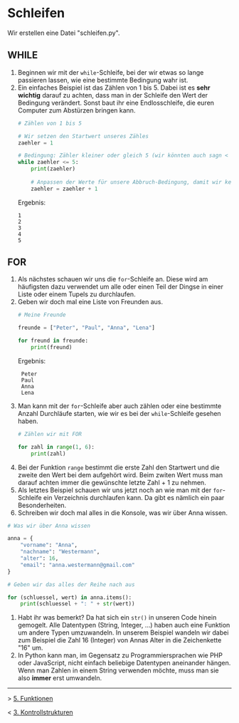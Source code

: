 # Schleifen

Wir erstellen eine Datei "schleifen.py".

## WHILE

1. Beginnen wir mit der `while`-Schleife, bei der wir etwas so lange passieren lassen, wie eine bestimmte Bedingung wahr ist.
1. Ein einfaches Beispiel ist das Zählen von 1 bis 5. Dabei ist es **sehr wichtig** darauf zu achten, dass man in der Schleife den Wert der Bedingung verändert. Sonst baut ihr eine Endlosschleife, die euren Computer zum Abstürzen bringen kann.
   ```python
   # Zählen von 1 bis 5
   
   # Wir setzen den Startwert unseres Zähles
   zaehler = 1

   # Bedingung: Zähler kleiner oder gleich 5 (wir könnten auch sagn < 6)
   while zaehler <= 5:
       print(zaehler)
    
       # Anpassen der Werte für unsere Abbruch-Bedingung, damit wir keine Endlosschleife haben
       zaehler = zaehler + 1
   ```
   Ergebnis:
   ```text
   1
   2
   3
   4
   5
   ```

## FOR

1. Als nächstes schauen wir uns die `for`-Schleife an. Diese wird am häufigsten dazu verwendet um alle oder einen Teil der Dingse in einer Liste oder einem Tupels zu durchlaufen.
1. Geben wir doch mal eine Liste von Freunden aus.
   ```python
   # Meine Freunde
   
   freunde = ["Peter", "Paul", "Anna", "Lena"]
   
   for freund in freunde:
       print(freund)
   ```
   Ergebnis:
   ```text
    Peter
    Paul
    Anna
    Lena
   ```
1. Man kann mit der `for`-Schleife aber auch zählen oder eine bestimmte Anzahl Durchläufe starten, wie wir es bei der `while`-Schleife gesehen haben.
   ```python
   # Zählen wir mit FOR
   
   for zahl in range(1, 6):
       print(zahl)
   ```
1. Bei der Funktion `range` bestimmt die erste Zahl den Startwert und die zweite den Wert bei dem aufgehört wird. Beim zwiten Wert muss man darauf achten immer die gewünschte letzte Zahl + 1 zu nehmen.  
1. Als letztes Beispiel schauen wir uns jetzt noch an wie man mit der `for`-Schleife ein Verzeichnis durchlaufen kann. Da gibt es nämlich ein paar Besonderheiten.
1. Schreiben wir doch mal alles in die Konsole, was wir über Anna wissen.
```python
# Was wir über Anna wissen

anna = {
    "vorname": "Anna",
    "nachname": "Westermann",
    "alter": 16,
    "email": "anna.westermann@gmail.com"
}

# Geben wir das alles der Reihe nach aus

for (schluessel, wert) in anna.items():
    print(schluessel + ": " + str(wert))
```
1. Habt ihr was bemerkt? Da hat sich ein `str()` in unseren Code hinein gemogelt. Alle Datentypen (String, Integer, ...) haben auch eine Funktion um andere Typen umzuwandeln. In unserem Beispiel wandeln wir dabei zum Beispiel die Zahl 16 (Integer) von Annas Alter in die Zeichenkette "16" um.
1. In Python kann man, im Gegensatz zu Programmiersprachen wie PHP oder JavaScript, nicht einfach beliebige Datentypen aneinander hängen. Wenn man Zahlen in einem String verwenden möchte, muss man sie also **immer** erst umwandeln.

---

&gt; [5. Funktionen](./005%20-%20Funktionen.md)
  
&lt; [3. Kontrollstrukturen](./003%20-%20Kontrollstrukturen.md)